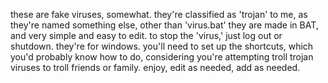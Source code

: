 these are fake viruses, somewhat. they're classified as 'trojan' to me, as they're named something else, other than 'virus.bat'
they are made in BAT, and very simple and easy to edit. 
to stop the 'virus,' just log out or shutdown.
they're for windows.
you'll need to set up the shortcuts, which you'd probably know how to do, considering you're attempting troll trojan viruses to troll friends or family.
enjoy, edit as needed, add as needed.
